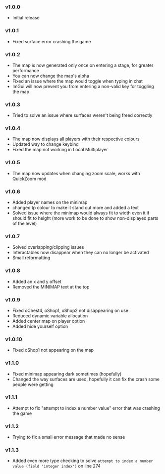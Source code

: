 ### v1.0.0
* Initial release

### v1.0.1
* Fixed surface error crashing the game

### v1.0.2
* The map is now generated only once on entering a stage, for greater performance
* You can now change the map's alpha
* Fixed an issue where the map would toggle when typing in chat
* ImGui will now prevent you from entering a non-valid key for toggling the map

### v1.0.3
* Tried to solve an issue where surfaces weren't being freed correctly

### v1.0.4
* The map now displays all players with their respective colours
* Updated way to change keybind
* Fixed the map not working in Local Multiplayer

### v1.0.5
* The map now updates when changing zoom scale, works with QuickZoom mod

### v1.0.6
* Added player names on the minimap
* changed tp colour to make it stand out more and added a text
* Solved issue where the minimap would always fit to width even it if should fit to height (more work to be done to show non-displayed parts of the level)

### v1.0.7
* Solved overlapping/clipping issues
* Interactables now disappear when they can no longer be activated
* Small reformatting

### v1.0.8
* Added an x and y offset
* Removed the MINIMAP text at the top

### v1.0.9
* Fixed oChest4, oShop1, oShop2 not disappearing on use
* Reduced dynamic variable allocation
* Added center map on player option
* Added hide yourself option

### v1.0.10
* Fixed oShop1 not appearing on the map

### v1.1.0
* Fixed minimap appearing dark sometimes (hopefully)
* Changed the way surfaces are used, hopefully it can fix the crash some people were getting

### v1.1.1
* Attempt to fix "attempt to index a number value" error that was crashing the game

### v1.1.2
* Trying to fix a small error message that made no sense

### v1.1.3
* Added even more type checking to solve `attempt to index a number value (field 'integer index')` on line 274
